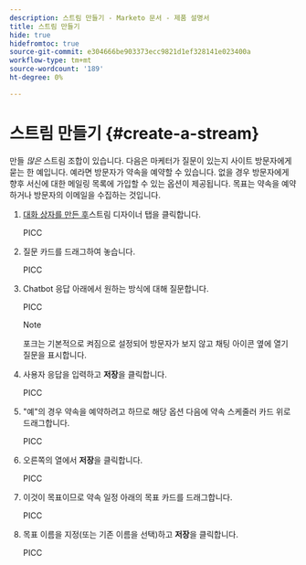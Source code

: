 ```yaml
---
description: 스트림 만들기 - Marketo 문서 - 제품 설명서
title: 스트림 만들기
hide: true
hidefromtoc: true
source-git-commit: e304666be903373ecc9821d1ef328141e023400a
workflow-type: tm+mt
source-wordcount: '189'
ht-degree: 0%

---
```


# 스트림 만들기 {#create-a-stream}

만들 _많은_ 스트림 조합이 있습니다. 다음은 마케터가 질문이 있는지 사이트 방문자에게 묻는 한 예입니다. 예라면 방문자가 약속을 예약할 수 있습니다. 없을 경우 방문자에게 향후 서신에 대한 메일링 목록에 가입할 수 있는 옵션이 제공됩니다. 목표는 약속을 예약하거나 방문자의 이메일을 수집하는 것입니다.

1. [대화 상자를 만든 후](/help/marketo/product-docs/demand-generation/dynamic-chat/dialogues.md#create-a-new-dialogue)스트림 디자이너 탭을 클릭합니다.

   PICC

1. 질문 카드를 드래그하여 놓습니다.

   PICC

1. Chatbot 응답 아래에서 원하는 방식에 대해 질문합니다.

   PICC

   >[!NOTE]
   >
   >포크는 기본적으로 켜짐으로 설정되어 방문자가 보지 않고 채팅 아이콘 옆에 열기 질문을 표시합니다.

1. 사용자 응답을 입력하고 **저장**&#x200B;을 클릭합니다.

   PICC

1. &quot;예&quot;의 경우 약속을 예약하려고 하므로 해당 옵션 다음에 약속 스케줄러 카드 위로 드래그합니다.

   PICC

1. 오른쪽의 열에서 **저장**&#x200B;을 클릭합니다.

   PICC

1. 이것이 목표이므로 약속 일정 아래의 목표 카드를 드래그합니다.

   PICC

1. 목표 이름을 지정(또는 기존 이름을 선택)하고 **저장**&#x200B;을 클릭합니다.

   PICC
